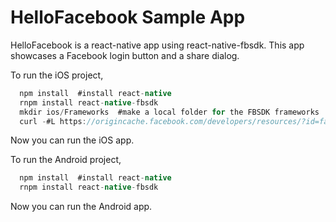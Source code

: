 # HelloFacebook Sample App
HelloFacebook is a react-native app using react-native-fbsdk.
This app showcases a Facebook login button and a share dialog.

To run the iOS project,
```java
  npm install  #install react-native
  rnpm install react-native-fbsdk
  mkdir ios/Frameworks  #make a local folder for the FBSDK frameworks
  curl -#L https://origincache.facebook.com/developers/resources/?id=facebook-ios-sdk-current.zip | bsdtar -xf- -C ./ios/Frameworks; #download the FBSDK
```
Now you can run the iOS app.

To run the Android project,
```java
  npm install  #install react-native
  rnpm install react-native-fbsdk
```
Now you can run the Android app.
